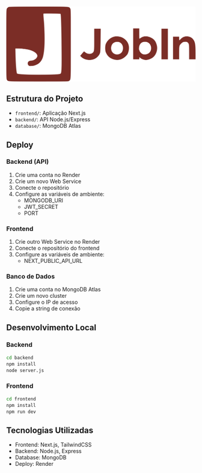 ![](./frontend/public/img/global/logo_completa.svg)

## Estrutura do Projeto
- `frontend/`: Aplicação Next.js
- `backend/`: API Node.js/Express
- `database/`: MongoDB Atlas

## Deploy

### Backend (API)
1. Crie uma conta no Render
2. Crie um novo Web Service
3. Conecte o repositório
4. Configure as variáveis de ambiente:
   - MONGODB_URI
   - JWT_SECRET
   - PORT

### Frontend
1. Crie outro Web Service no Render
2. Conecte o repositório do frontend
3. Configure as variáveis de ambiente:
   - NEXT_PUBLIC_API_URL

### Banco de Dados
1. Crie uma conta no MongoDB Atlas
2. Crie um novo cluster
3. Configure o IP de acesso
4. Copie a string de conexão

## Desenvolvimento Local

### Backend
```bash
cd backend
npm install
node server.js
```

### Frontend
```bash
cd frontend
npm install
npm run dev
```

## Tecnologias Utilizadas
- Frontend: Next.js, TailwindCSS
- Backend: Node.js, Express
- Database: MongoDB
- Deploy: Render 
